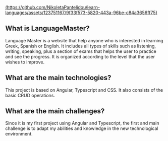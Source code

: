 
[(https://github.com/NikoletaPantelidou/learn-languages/assets/123751167/9f33f573-5820-443a-96be-c84a3656ff75)](https://www.canva.com/design/DAFxbErZ7gY/eNiwagtVwFx4BvU4w-IOLw/edit?utm_content=DAFxbErZ7gY&utm_campaign=designshare&utm_medium=link2&utm_source=sharebutton)


## What is LanguageMaster?
Language Master is a website that help anyone who is interested in learning Greek, Spanish or English. It includes all types of skills such as listening, writing, speaking, plus a section of exams
that helps the user to practice and see the progress. It is organized according to the level that the user wishes to improve.

## What are the main technologies?
This project is based on Angular, Typescript and CSS. It also consists of the basic CRUD operations.

## What are the main challenges?
Since it is my first project using Angular and Typescript, the first and main challenge is to adapt my abilities and knowledge in the new technological environment.

